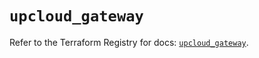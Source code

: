 # `upcloud_gateway`

Refer to the Terraform Registry for docs: [`upcloud_gateway`](https://registry.terraform.io/providers/upcloudltd/upcloud/5.0.2/docs/resources/gateway).
